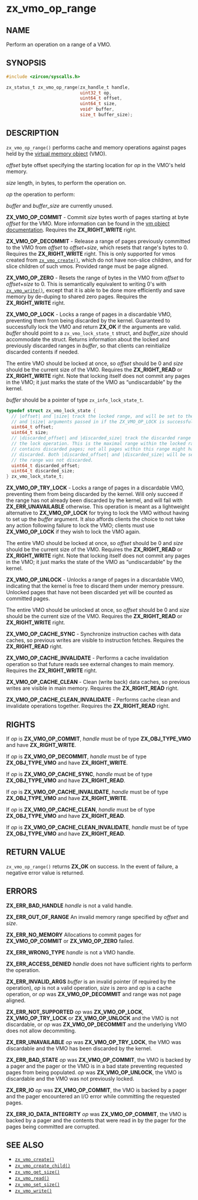 # zx_vmo_op_range

## NAME

<!-- Updated by update-docs-from-fidl, do not edit. -->

Perform an operation on a range of a VMO.

## SYNOPSIS

<!-- Updated by update-docs-from-fidl, do not edit. -->

```c
#include <zircon/syscalls.h>

zx_status_t zx_vmo_op_range(zx_handle_t handle,
                            uint32_t op,
                            uint64_t offset,
                            uint64_t size,
                            void* buffer,
                            size_t buffer_size);
```

## DESCRIPTION

`zx_vmo_op_range()` performs cache and memory operations against pages held by the [virtual memory
object](/docs/reference/kernel_objects/vm_object.md) (VMO).

*offset* byte offset specifying the starting location for *op* in the VMO's held memory.

*size* length, in bytes, to perform the operation on.

*op* the operation to perform:

*buffer* and *buffer_size* are currently unused.

**ZX_VMO_OP_COMMIT** - Commit *size* bytes worth of pages starting at byte *offset* for the VMO.
More information can be found in the [vm object documentation](/docs/reference/kernel_objects/vm_object.md).
Requires the **ZX_RIGHT_WRITE** right.

**ZX_VMO_OP_DECOMMIT** - Release a range of pages previously committed to the VMO from *offset*
to *offset*+*size*, which resets that range's bytes to 0. Requires the **ZX_RIGHT_WRITE** right.
This is only supported for vmos created from [`zx_vmo_create()`], which do not have non-slice
children, and for slice children of such vmos. Provided range must be page aligned.

**ZX_VMO_OP_ZERO** - Resets the range of bytes in the VMO from *offset* to *offset*+*size* to
0. This is semantically equivalent to writing 0's with
[`zx_vmo_write()`](/docs/reference/syscalls/vmo_write.md), except that it is able to be done more
efficiently and save memory by de-duping to shared zero pages. Requires the **ZX_RIGHT_WRITE** right.

**ZX_VMO_OP_LOCK** - Locks a range of pages in a discardable VMO, preventing them from being
discarded by the kernel. Guaranteed to successfully lock the VMO and return **ZX_OK** if the
arguments are valid.  *buffer* should point to a `zx_vmo_lock_state_t` struct, and *buffer_size*
should accommodate the struct. Returns information about the locked and previously discarded ranges
in *buffer*, so that clients can reinitialize discarded contents if needed.

The entire VMO should be locked at once, so *offset* should be 0 and *size* should be the current
size of the VMO.  Requires the **ZX_RIGHT_READ** or **ZX_RIGHT_WRITE** right. Note that locking
itself does not commit any pages in the VMO; it just marks the state of the VMO as “undiscardable”
by the kernel.

*buffer* should be a pointer of type `zx_info_lock_state_t`.

```c
typedef struct zx_vmo_lock_state {
  // |offset| and |size| track the locked range, and will be set to the |offset|
  // and |size| arguments passed in if the ZX_VMO_OP_LOCK is successful.
  uint64_t offset;
  uint64_t size;
  // |discarded_offset| and |discarded_size| track the discarded range prior to
  // the lock operation. This is the maximal range within the locked range that
  // contains discarded pages; not all pages within this range might have been
  // discarded. Both |discarded_offset| and |discarded_size| will be set to 0 if
  // the range was not discarded.
  uint64_t discarded_offset;
  uint64_t discarded_size;
} zx_vmo_lock_state_t;
```

**ZX_VMO_OP_TRY_LOCK** - Locks a range of pages in a discardable VMO, preventing them from being
discarded by the kernel. Will only succeed if the range has not already been discarded by the
kernel, and will fail with **ZX_ERR_UNAVAILABLE** otherwise. This operation is meant as a
lightweight alternative to **ZX_VMO_OP_LOCK** for trying to lock the VMO without having to set up
the *buffer* argument. It also affords clients the choice to not take any action following failure
to lock the VMO; clients must use **ZX_VMO_OP_LOCK** if they wish to lock the VMO again.

The entire VMO should be locked at once, so *offset* should be 0 and *size* should be the current
size of the VMO.  Requires the **ZX_RIGHT_READ** or **ZX_RIGHT_WRITE** right. Note that locking
itself does not commit any pages in the VMO; it just marks the state of the VMO as “undiscardable”
by the kernel.

**ZX_VMO_OP_UNLOCK** - Unlocks a range of pages in a discardable VMO, indicating that the kernel is
free to discard them under memory pressure. Unlocked pages that have not been discarded yet will be
counted as committed pages.

The entire VMO should be unlocked at once, so *offset* should be 0 and *size* should be the current
size of the VMO. Requires the **ZX_RIGHT_READ** or **ZX_RIGHT_WRITE** right.

**ZX_VMO_OP_CACHE_SYNC** - Synchronize instruction caches with data caches, so previous writes are
visible to instruction fetches.
Requires the **ZX_RIGHT_READ** right.

**ZX_VMO_OP_CACHE_INVALIDATE** - Performs a cache invalidation operation so that future reads see
external changes to main memory.
Requires the **ZX_RIGHT_WRITE** right.

**ZX_VMO_OP_CACHE_CLEAN** - Clean (write back) data caches, so previous writes are visible in main
memory.
Requires the **ZX_RIGHT_READ** right.

**ZX_VMO_OP_CACHE_CLEAN_INVALIDATE** - Performs cache clean and invalidate operations together.
Requires the **ZX_RIGHT_READ** right.


## RIGHTS

<!-- Updated by update-docs-from-fidl, do not edit. -->

If *op* is **ZX_VMO_OP_COMMIT**, *handle* must be of type **ZX_OBJ_TYPE_VMO** and have **ZX_RIGHT_WRITE**.

If *op* is **ZX_VMO_OP_DECOMMIT**, *handle* must be of type **ZX_OBJ_TYPE_VMO** and have **ZX_RIGHT_WRITE**.

If *op* is **ZX_VMO_OP_CACHE_SYNC**, *handle* must be of type **ZX_OBJ_TYPE_VMO** and have **ZX_RIGHT_READ**.

If *op* is **ZX_VMO_OP_CACHE_INVALIDATE**, *handle* must be of type **ZX_OBJ_TYPE_VMO** and have **ZX_RIGHT_WRITE**.

If *op* is **ZX_VMO_OP_CACHE_CLEAN**, *handle* must be of type **ZX_OBJ_TYPE_VMO** and have **ZX_RIGHT_READ**.

If *op* is **ZX_VMO_OP_CACHE_CLEAN_INVALIDATE**, *handle* must be of type **ZX_OBJ_TYPE_VMO** and have **ZX_RIGHT_READ**.

## RETURN VALUE

`zx_vmo_op_range()` returns **ZX_OK** on success. In the event of failure, a negative error
value is returned.

## ERRORS

**ZX_ERR_BAD_HANDLE**  *handle* is not a valid handle.

**ZX_ERR_OUT_OF_RANGE**  An invalid memory range specified by *offset* and *size*.

**ZX_ERR_NO_MEMORY**  Allocations to commit pages for **ZX_VMO_OP_COMMIT** or **ZX_VMO_OP_ZERO**
failed.

**ZX_ERR_WRONG_TYPE**  *handle* is not a VMO handle.

**ZX_ERR_ACCESS_DENIED**  *handle* does not have sufficient rights to perform the operation.

**ZX_ERR_INVALID_ARGS**  *buffer* is an invalid pointer (if required by the operation), *op* is not
a valid operation, *size* is zero and *op* is a cache operation, or *op* was **ZX_VMO_OP_DECOMMIT**
and range was not page aligned.

**ZX_ERR_NOT_SUPPORTED**  *op* was **ZX_VMO_OP_LOCK**, **ZX_VMO_OP_TRY_LOCK** or
**ZX_VMO_OP_UNLOCK** and the VMO is not discardable, or *op* was **ZX_VMO_OP_DECOMMIT** and the
underlying VMO does not allow decommiting.

**ZX_ERR_UNAVAILABLE** *op* was **ZX_VMO_OP_TRY_LOCK**, the VMO was discardable and the VMO has been
discarded by the kernel.

**ZX_ERR_BAD_STATE**  *op* was **ZX_VMO_OP_COMMIT**, the VMO is backed by a pager and the pager or
the VMO is in a bad state preventing requested pages from being populated. *op* was
**ZX_VMO_OP_UNLOCK**, the VMO is discardable and the VMO was not previously locked.

**ZX_ERR_IO** *op* was **ZX_VMO_OP_COMMIT**, the VMO is backed by a pager and the pager encountered
an I/O error while committing the requested pages.

**ZX_ERR_IO_DATA_INTEGRITY** *op* was **ZX_VMO_OP_COMMIT**, the VMO is backed by a pager and the
contents that were read in by the pager for the pages being committed are corrupted.

## SEE ALSO

 - [`zx_vmo_create()`]
 - [`zx_vmo_create_child()`]
 - [`zx_vmo_get_size()`]
 - [`zx_vmo_read()`]
 - [`zx_vmo_set_size()`]
 - [`zx_vmo_write()`]

<!-- References updated by update-docs-from-fidl, do not edit. -->

[`zx_vmo_create()`]: vmo_create.md
[`zx_vmo_create_child()`]: vmo_create_child.md
[`zx_vmo_get_size()`]: vmo_get_size.md
[`zx_vmo_read()`]: vmo_read.md
[`zx_vmo_set_size()`]: vmo_set_size.md
[`zx_vmo_write()`]: vmo_write.md
